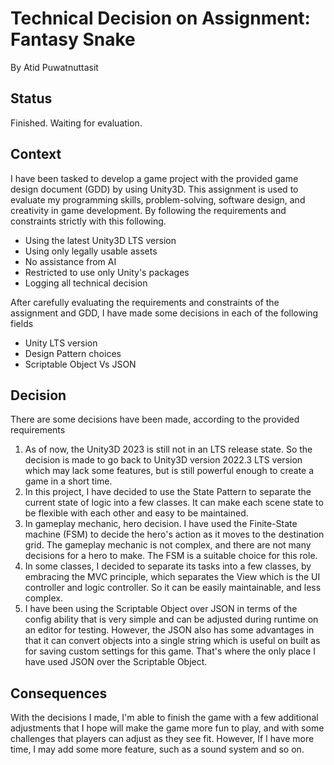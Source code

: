 # Technical Decision on Assignment: Fantasy Snake
By Atid Puwatnuttasit

## Status
Finished. Waiting for evaluation.

## Context
I have been tasked to develop a game project with the provided game design document (GDD) by using Unity3D. This assignment is used to evaluate my programming skills, problem-solving, software design, and creativity in game development. By following the requirements and constraints strictly with this following.
* Using the latest Unity3D LTS version
* Using only legally usable assets
* No assistance from AI
* Restricted to use only Unity's packages
* Logging all technical decision

After carefully evaluating the requirements and constraints of the assignment and GDD, I have made some decisions in each of the following fields
* Unity LTS version
* Design Pattern choices
* Scriptable Object Vs JSON

## Decision
There are some decisions have been made, according to the provided requirements
1. As of now, the Unity3D 2023 is still not in an LTS release state. So the decision is made to go back to Unity3D version 2022.3 LTS version which may lack some features, but is still powerful enough to create a game in a short time.
2. In this project, I have decided to use the State Pattern to separate the current state of logic into a few classes. It can make each scene state to be flexible with each other and easy to be maintained.
3. In gameplay mechanic, hero decision. I have used the Finite-State machine (FSM) to decide the hero's action as it moves to the destination grid. The gameplay mechanic is not complex, and there are not many decisions for a hero to make. The FSM is a suitable choice for this role.
4. In some classes, I decided to separate its tasks into a few classes, by embracing the MVC principle, which separates the View which is the UI controller and logic controller. So it can be easily maintainable, and less complex.   
5. I have been using the Scriptable Object over JSON in terms of the config ability that is very simple and can be adjusted during runtime on an editor for testing. However, the JSON also has some advantages in that it can convert objects into a single string which is useful on built as for saving custom settings for this game. That's where the only place I have used JSON over the Scriptable Object.

## Consequences
With the decisions I made, I'm able to finish the game with a few additional adjustments that I hope will make the game more fun to play, and with some challenges that players can adjust as they see fit. However, If I have more time, I may add some more feature, such as a sound system and so on.
